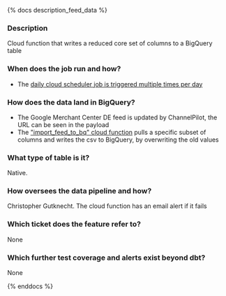 {% docs description_feed_data %}
### Description

Cloud function that writes a reduced core set of columns to a BigQuery table

### When does the job run and how?

* The [daily cloud scheduler job is triggered multiple times per day](https://console.cloud.google.com/cloudscheduler/jobs/edit/europe-west1/write_google_shopping_feed_de?project=feeddataaggregation)

### How does the data land in BigQuery?

* The Google Merchant Center DE feed is updated by ChannelPilot, the URL can be seen in the payload
* The ["import_feed_to_bq" cloud function](https://console.cloud.google.com/functions/details/europe-west1/import_feed_to_bq?env=gen1&project=feeddataaggregation) pulls a specific subset of columns and writes the csv to BigQuery, by overwriting the old values
 
### What type of table is it?

Native.

### How oversees the data pipeline and how? 

Christopher Gutknecht. The cloud function has an email alert if it fails

### Which ticket does the feature refer to?

None

### Which further test coverage and alerts exist beyond dbt?

None

{% enddocs %}